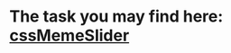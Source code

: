 # The task you may find here: [cssMemeSlider](https://github.com/rolling-scopes-school/tasks/tree/master/tasks/css-meme-slider)